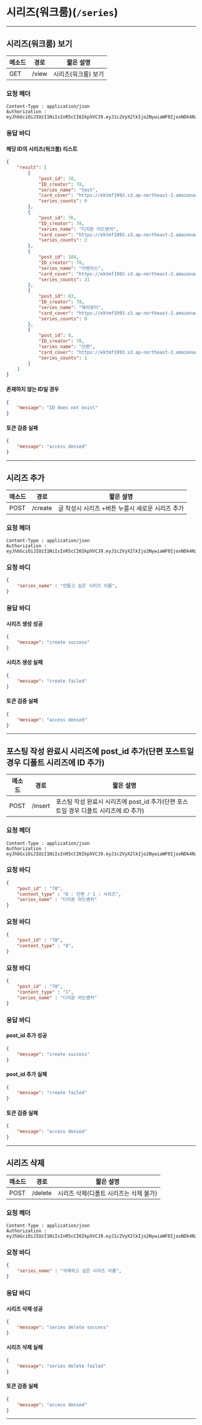 # 시리즈(워크룸)(`/series`)
---
## 시리즈(워크룸) 보기

메소드 | 경로 | 짧은 설명
--- | --- | ---
GET | /view | 시리즈(워크룸) 보기

### 요청 헤더
~~~
Content-Type : application/json
Authorization : eyJhbGciOiJIUzI1NiIsInR5cCI6IkpXVCJ9.eyJ1c2VyX2lkIjo2NywiaWF0IjoxNDk4Nzg1NTA3LCJleHAiOjE1MDEzNzc1MDd9.UPaZF1eLlc_6CN6VkJpPMsIT6ktbg30CpuYhTQSG80M
~~~

### 응답 바디
#### 해당 ID의 시리즈(워크룸) 리스트
```json
{
    "result": [
        {
            "post_id": 78,
            "ID_creator": 78,
            "series_name": "test",
            "card_cover": "https://ektmf1993.s3.ap-northeast-2.amazonaws.com/1498898403726.jpg",
            "series_counts": 0
        },
        {
            "post_id": 76,
            "ID_creator": 78,
            "series_name": "디지몬 어드벤처",
            "card_cover": "https://ektmf1993.s3.ap-northeast-2.amazonaws.com/1499002297177.jpg",
            "series_counts": 2
        },
        {
            "post_id": 104,
            "ID_creator": 78,
            "series_name": "어벤저스",
            "card_cover": "https://ektmf1993.s3.ap-northeast-2.amazonaws.com/1498918408347.jpg",
            "series_counts": 21
        },
        {
            "post_id": 83,
            "ID_creator": 78,
            "series_name": "해리포터",
            "card_cover": "https://ektmf1993.s3.ap-northeast-2.amazonaws.com/1498915388032.jpg",
            "series_counts": 0
        },
        {
            "post_id": 0,
            "ID_creator": 78,
            "series_name": "단편",
            "card_cover": "https://ektmf1993.s3.ap-northeast-2.amazonaws.com/1499174662472.jpg",
            "series_counts": 1
        }
    ]
}
```
#### 존재하지 않는 ID일 경우
```json
{
    "message": "ID does not exist"
}
```
#### 토큰 검증 실패
```json
{
    "message": "access denied"
}
```
---
## 시리즈 추가

메소드 | 경로 | 짧은 설명
--- | --- | ---
POST | /create | 글 작성시 시리즈 +버튼 누를시 새로운 시리즈 추가


### 요청 헤더
~~~
Content-Type : application/json
Authorization : eyJhbGciOiJIUzI1NiIsInR5cCI6IkpXVCJ9.eyJ1c2VyX2lkIjo2NywiaWF0IjoxNDk4Nzg1NTA3LCJleHAiOjE1MDEzNzc1MDd9.UPaZF1eLlc_6CN6VkJpPMsIT6ktbg30CpuYhTQSG80M
~~~
### 요청 바디
```json
{
	"series_name" : "만들고 싶은 시리즈 이름",
}
```
### 응답 바디
#### 시리즈 생성 성공
```json
{
    "message": "create success"
}
```
#### 시리즈 생성 실패
```json
{
    "message": "create failed"
}
```
#### 토큰 검증 실패
```json
{
    "message": "access denied"
}
```
---
## 포스팅 작성 완료시 시리즈에 post_id 추가(단편 포스트일 경우 디폴트 시리즈에 ID 추가)


메소드 | 경로 | 짧은 설명
--- | --- | ---
POST | /insert | 포스팅 작성 완료시 시리즈에 post_id 추가(단편 포스트일 경우 디폴트 시리즈에 ID 추가)


### 요청 헤더
~~~
Content-Type : application/json
Authorization : eyJhbGciOiJIUzI1NiIsInR5cCI6IkpXVCJ9.eyJ1c2VyX2lkIjo2NywiaWF0IjoxNDk4Nzg1NTA3LCJleHAiOjE1MDEzNzc1MDd9.UPaZF1eLlc_6CN6VkJpPMsIT6ktbg30CpuYhTQSG80M
~~~
### 요청 바디
```json
{
    "post_id" : "78",
    "content_type" : "0 : 단편 / 1 : 시리즈",
    "series_name" : "디지몬 어드벤처"
}
```
### 요청 바디
```json
{
    "post_id" : "78",
    "content_type" : "0",
}
```
### 요청 바디
```json
{
    "post_id" : "78",
    "content_type" : "1",
    "series_name" : "디지몬 어드벤처"
}
```
### 응답 바디
#### post_id 추가 성공
```json
{
    "message": "create success"
}
```
#### post_id 추가 실패
```json
{
    "message": "create failed"
}
```
#### 토큰 검증 실패
```json
{
    "message": "access denied"
}
```
---
## 시리즈 삭제

메소드 | 경로 | 짧은 설명
--- | --- | ---
POST | /delete | 시리즈 삭제(디폴트 시리즈는 삭제 불가)

### 요청 헤더
~~~
Content-Type : application/json
Authorization : eyJhbGciOiJIUzI1NiIsInR5cCI6IkpXVCJ9.eyJ1c2VyX2lkIjo2NywiaWF0IjoxNDk4Nzg1NTA3LCJleHAiOjE1MDEzNzc1MDd9.UPaZF1eLlc_6CN6VkJpPMsIT6ktbg30CpuYhTQSG80M
~~~
### 요청 바디
```json
{
	"series_name" : "삭제하고 싶은 시리즈 이름",
}
```
### 응답 바디
#### 시리즈 삭제 성공
```json
{
    "message": "series delete success"
}
```
#### 시리즈 삭제 실패
```json
{
    "message": "series delete failed"
}
```
#### 토큰 검증 실패
```json
{
    "message": "access denied"
}
```
---
